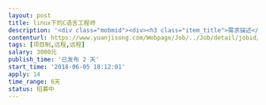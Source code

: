```yaml
---                
layout: post       
title: linux下的C语言工程师           
description: '<div class="mobmid"><div><h3 class="item_title">需求描述</h3><p>一、需求描述：<br/>linux下的C语言工程师，做个pos机的开发项目，设备是我们自己采购的pos，厂商会提供开发环境和demo，跟硬件交互的接口是我们自己的，硬件是我们采购的，现在就是要在pos硬件上实现跟我们系统的交互，我们的服务端是三方支付系统，会输入支付接口给pos机，用手持pos机对接我们的支付系统，实现线下支付。<br/>主要有扫码收款，查询交易等功能。<br/> <br/>二、合作方式：<br/>项目制，时间费用可谈。</p></div><!--info end--></div>'     
contenturl: https://www.yuanjisong.com/Webpage/Job/../Job/detail/jobid/101530      
tags: [项目制,远程,远程]            
salary: 3000元          
publish_time: '已发布 2 天'         
start_time: '2018-06-05 18:12:01'           
apply: 14                   
time_range: 6天              
status: 招募中                  
---                 
```

